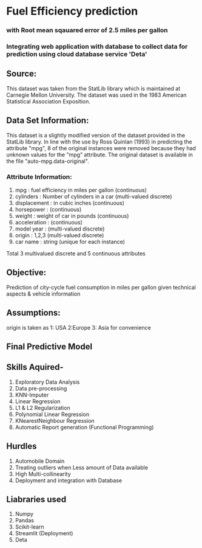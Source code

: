 # Fuel Efficiency prediction

### with Root mean sqauared error of 2.5 miles per gallon


### **Integrating web application with database to collect data for prediction using cloud database service 'Deta'**
## Source:

This dataset was taken from the StatLib library which is maintained at Carnegie Mellon University. The dataset was used in the 1983 American Statistical Association Exposition.



## Data Set Information:

This dataset is a slightly modified version of the dataset provided in the StatLib library. In line with the use by Ross Quinlan (1993) in predicting the attribute "mpg", 8 of the original instances were removed because they had unknown values for the "mpg" attribute. The original dataset is available in the file "auto-mpg.data-original".

### Attribute Information:

1. mpg : fuel efficiency in miles per gallon (continuous)
2. cylinders : Number of cylinders in a car (multi-valued discrete)
3. displacement : in cubic inches (continuous)
4. horsepower : (continuous)
5. weight : weight of car in pounds (continuous)
6. acceleration : (continuous)
7. model year : (multi-valued discrete)
8. origin : 1,2,3 (multi-valued discrete)
9. car name : string (unique for each instance)

Total 3 multivalued discrete and 5 continuous attributes

## Objective:
Prediction of city-cycle fuel consumption in miles per gallon given technical aspects & vehicle information 



## Assumptions:
origin is taken as 1: USA 2:Europe 3: Asia for convenience

## Final Predictive Model 



## Skills Aquired- 
1) Exploratory Data Analysis
2) Data pre-processing
2) KNN-Imputer
3) Linear Regression
4) L1 & L2 Regularization
5) Polynomial Linear Regression
6) KNearestNeighbour Regression
7) Automatic Report generation (Functional Programming)

## Hurdles
1) Automobile Domain 
2) Treating outliers when Less amount of Data available
3) High Multi-collinearity
4) Deployment and integration with Database

## Liabraries used
1) Numpy
2) Pandas
3) Scikit-learn
4) Streamlit (Deployment)
5) Deta
